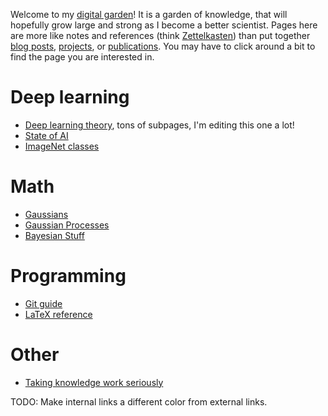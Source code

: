 Welcome to my [digital garden](https://joelhooks.com/digital-garden/)! It is a garden of knowledge, that will hopefully grow large and strong as I become a better scientist. Pages here are more like notes and references (think [Zettelkasten](https://blog.viktomas.com/posts/slip-box/)) than put together [blog posts](/blog), [projects](/projects), or [publications](/publications). You may have to click around a bit to find the page you are interested in.

# Deep learning
- [Deep learning theory](/digitalGarden/deepLearningTheory), tons of subpages, I'm editing this one a lot!
- [State of AI](https://www.stateof.ai/)
- [ImageNet classes](https://deeplearning.cms.waikato.ac.nz/user-guide/class-maps/IMAGENET/)

# Math
- [Gaussians](/digitalGarden/gaussians)
- [Gaussian Processes](/digitalGarden/gaussianProcesses)
- [Bayesian Stuff](/digitalGarden/bayesianStuff)

# Programming
- [Git guide](http://rogerdudler.github.io/git-guide/)
- [LaTeX reference](https://alozano.clas.uconn.edu/wp-content/uploads/sites/490/2020/08/latexcheatsheet.pdf)

# Other
- [Taking knowledge work seriously](https://notes.andymatuschak.org/zMbCwoVdjsqPNyTRRr3phPN)

TODO: Make internal links a different color from external links.